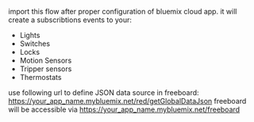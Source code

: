 import this flow after proper configuration of bluemix cloud app.
it will create a subscribtions events to your:
 * Lights
 * Switches
 * Locks
 * Motion Sensors
 * Tripper sensors
 * Thermostats

use following url to define JSON data source in freeboard: https://your_app_name.mybluemix.net/red/getGlobalDataJson
freeboard will be accessible via https://your_app_name.mybluemix.net/freeboard

